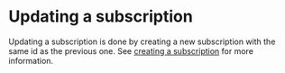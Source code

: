 # Updating a subscription

Updating a subscription is done by creating a new subscription with the same id as the previous one. See
[creating a subscription](./creating-a-subscription.md) for more information.
